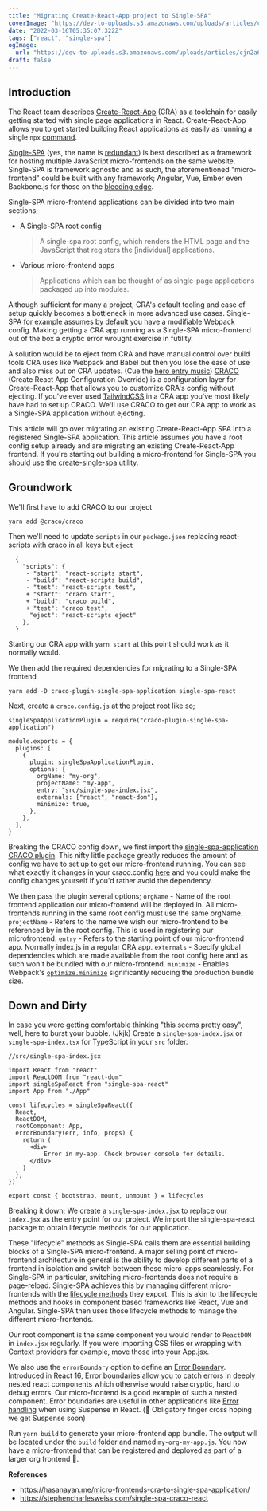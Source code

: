 ```yaml
---
title: "Migrating Create-React-App project to Single-SPA"
coverImage: "https://dev-to-uploads.s3.amazonaws.com/uploads/articles/cjn2a64heth7c019ancp.png"
date: "2022-03-16T05:35:07.322Z"
tags: ["react", "single-spa"]
ogImage:
  url: "https://dev-to-uploads.s3.amazonaws.com/uploads/articles/cjn2a64heth7c019ancp.png"
draft: false
---
```


## Introduction

The React team describes [Create-React-App](https://reactjs.org/docs/create-a-new-react-app.html) (CRA) as a toolchain for easily getting started with single page applications in React. Create-React-App allows you to get started building React applications as easily as running a single `npx` [command](https://reactjs.org/docs/create-a-new-react-app.html#create-react-app).

[Single-SPA](https://spa.js.org) (yes, the name is [redundant](https://single-spa.js.org/docs/getting-started-overview#isnt-single-spa-sort-of-a-redundant-name)) is best described as a framework for hosting multiple JavaScript micro-frontends on the same website. Single-SPA is framework agnostic and as such, the aforementioned "micro-frontend" could be built with any framework; Angular, Vue, Ember even Backbone.js for those on the [bleeding edge](https://www.youtube.com/watch?v=RBgm7Zgv2dM).

Single-SPA micro-frontend applications can be divided into two main sections;

- A Single-SPA root config

  > A single-spa root config, which renders the HTML page and the JavaScript that registers the [individual] applications.

- Various micro-frontend apps
  > Applications which can be thought of as single-page applications packaged up into modules.

Although sufficient for many a project, CRA's default tooling and ease of setup quickly becomes a bottleneck in more advanced use cases. Single-SPA for example assumes by default you have a modifiable Webpack config. Making getting a CRA app running as a Single-SPA micro-frontend out of the box a cryptic error wrought exercise in futility.

A solution would be to eject from CRA and have manual control over build tools CRA uses like Webpack and Babel but then you lose the ease of use and also miss out on CRA updates.
(Cue the [hero entry music](https://www.youtube.com/watch?v=wqnt86xnocM&ab_channel=PrasadLomte)) [CRACO](https://github.com/gsoft-inc/craco) (Create React App Configuration Override) is a configuration layer for Create-React-App that allows you to customize CRA's config without ejecting. If you've ever used [TailwindCSS](https://tailwindcss.com/) in a CRA app you've most likely have had to set up CRACO. We'll use CRACO to get our CRA app to work as a Single-SPA application without ejecting.

This article will go over migrating an existing Create-React-App SPA into a registered Single-SPA application. This article assumes you have a root config setup already and are migrating an existing Create-React-App frontend. If you're starting out building a micro-frontend for Single-SPA you should use the [create-single-spa](https://single-spa.js.org/docs/getting-started-overview#quick-start) utility.

## Groundwork

We'll first have to add CRACO to our project

```
yarn add @craco/craco
```

Then we'll need to update `scripts` in our `package.json` replacing react-scripts with craco in all keys but `eject`

```
  {
    "scripts": {
     - "start": "react-scripts start",
     - "build": "react-scripts build",
     - "test": "react-scripts test",
     + "start": "craco start",
     + "build": "craco build",
     + "test": "craco test",
      "eject": "react-scripts eject"
    },
  }
```

Starting our CRA app with `yarn start` at this point should work as it normally would.

We then add the required dependencies for migrating to a Single-SPA frontend

```
yarn add -D craco-plugin-single-spa-application single-spa-react
```

Next, create a `craco.config.js` at the project root like so;

```
singleSpaApplicationPlugin = require("craco-plugin-single-spa-application")

module.exports = {
  plugins: [
    {
      plugin: singleSpaApplicationPlugin,
      options: {
        orgName: "my-org",
        projectName: "my-app",
        entry: "src/single-spa-index.jsx",
        externals: ["react", "react-dom"],
        minimize: true,
      },
    },
  ],
}
```

Breaking the CRACO config down, we first import the [single-spa-application CRACO plugin](https://github.com/hasanayan/craco-plugin-single-spa-application#craco-plugin-single-spa-application). This nifty little package greatly reduces the amount of config we have to set up to get our micro-frontend running. You can see what exactly it changes in your craco.config [here](https://github.com/hasanayan/craco-plugin-single-spa-application/blob/main/src/index.js) and you could make the config changes yourself if you'd rather avoid the dependency.

We then pass the plugin several options;
`orgName` - Name of the root frontend application our micro-frontend will be deployed in. All micro-frontends running in the same root config must use the same orgName.
`projectName` - Refers to the name we wish our micro-frontend to be referenced by in the root config. This is used in registering our microfrontend.
`entry` - Refers to the starting point of our micro-frontend app. Normally index.js in a regular CRA app.
`externals` - Specify global dependencies which are made available from the root config here and as such won't be bundled with our micro-frontend.
`minimize` - Enables Webpack's [`optimize.minimize`](https://webpack.js.org/configuration/optimization/#optimizationminimize) significantly reducing the production bundle size.

## Down and Dirty

In case you were getting comfortable thinking "this seems pretty easy", well, here to burst your bubble. (Jkjk) Create a `single-spa-index.jsx` or ` single-spa-index.tsx` for TypeScript in your `src` folder.

```
//src/single-spa-index.jsx

import React from "react"
import ReactDOM from "react-dom"
import singleSpaReact from "single-spa-react"
import App from "./App"

const lifecycles = singleSpaReact({
  React,
  ReactDOM,
  rootComponent: App,
  errorBoundary(err, info, props) {
    return (
      <div>
          Error in my-app. Check browser console for details.
      </div>
    )
  },
})

export const { bootstrap, mount, unmount } = lifecycles
```

Breaking it down;
We create a `single-spa-index.jsx` to replace our `index.jsx` as the entry point for our project. We import the single-spa-react package to obtain lifecycle methods for our application.

These "lifecycle" methods as Single-SPA calls them are essential building blocks of a Single-SPA micro-frontend.
A major selling point of micro-frontend architecture in general is the ability to develop different parts of a frontend in isolation and switch between these micro-apps seamlessly.
For Single-SPA in particular, switching micro-frontends does not require a page-reload.
Single-SPA achieves this by managing different micro-frontends with the [lifecycle methods](https://single-spa.js.org/docs/module-types/#applications-have-managed-lifecycles) they export. This is akin to the lifecycle methods and hooks in component based frameworks like React, Vue and Angular. Single-SPA then uses those lifecycle methods to manage the different micro-frontends.

Our root component is the same component you would render to `ReactDOM` in `index.jsx` regularly. If you were importing CSS files or wrapping <App /> with Context providers for example, move those into your App.jsx.

We also use the `errorBoundary` option to define an [Error Boundary](https://reactjs.org/docs/error-boundaries.html). Introduced in React 16, Error boundaries allow you to catch errors in deeply nested react components which otherwise would raise cryptic, hard to debug errors. Our micro-frontend is a good example of such a nested component. Error boundaries are useful in other applications like [Error handling](https://reactjs.org/docs/concurrent-mode-suspense.html#handling-errors) when using Suspense in React. (🤞 Obligatory finger cross hoping we get Suspense soon)

Run `yarn build` to generate your micro-frontend app bundle. The output will be located under the `build` folder and named `my-org-my-app.js`. You now have a micro-frontend that can be registered and deployed as part of a larger org frontend 🎉.

**References**

- https://hasanayan.me/micro-frontends-cra-to-single-spa-application/
- https://stephencharlesweiss.com/single-spa-craco-react

